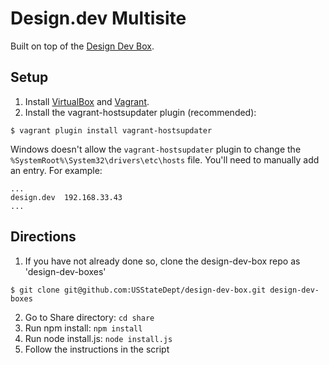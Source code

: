 # Design.dev Multisite

Built on top of the [Design Dev Box](https://github.com/USStateDept/design-dev-box).

## Setup
1. Install [VirtualBox](https://www.virtualbox.org/) and [Vagrant](http://www.vagrantup.com/).
2. Install the vagrant-hostsupdater plugin (recommended):
```
$ vagrant plugin install vagrant-hostsupdater
```
Windows doesn't allow the `vagrant-hostsupdater` plugin to change the `%SystemRoot%\System32\drivers\etc\hosts` file. You'll need to manually add an entry. For example:

```
...
design.dev  192.168.33.43
...
```

## Directions

1. If you have not already done so, clone the design-dev-box repo as 'design-dev-boxes'
```
$ git clone git@github.com:USStateDept/design-dev-box.git design-dev-boxes
```
2. Go to Share directory: `cd share`
3. Run npm install: `npm install`
4. Run node install.js: `node install.js`
5. Follow the instructions in the script